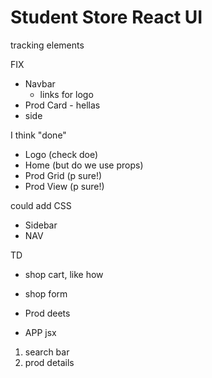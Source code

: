 # Student Store React UI

tracking elements

FIX

- Navbar
  - links for logo
- Prod Card - hellas
- side

I think "done"

- Logo (check doe)
- Home (but do we use props)
- Prod Grid (p sure!)
- Prod View (p sure!)

could add CSS

- Sidebar
- NAV

TD

- shop cart, like how
- shop form
- Prod deets

- APP jsx

1. search bar
2. prod details
